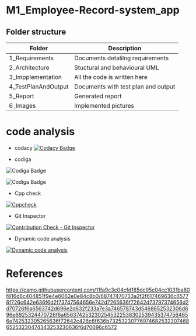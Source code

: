 # M1_Employee-Record-system_app

 ## Folder structure
 
 |   Folder           |Description                         | 
 |--------------------|------------------------------------|
 |1_Requirements      |Documents detalilng requirements    |
 |2_Architecture      |Stuctural and behavioural UML       |
 |3_Impplementation   |All the code is written here        | 
 |4_TestPlanAndOutput |Documents with test plan and output |
 |5_Report            |Generated report                    |   
 |6_Images            |Implemented pictures                |
 
 
 # code analysis
 
 * codacy
 [![Codacy Badge](https://app.codacy.com/project/badge/Grade/b4d684934fb44d70bf2fc12ee6c95b30)](https://www.codacy.com/gh/Aishwaryahosamani/M1_Employee-Record-system_app/dashboard?utm_source=github.com&amp;utm_medium=referral&amp;utm_content=Aishwaryahosamani/M1_Employee-Record-system_app&amp;utm_campaign=Badge_Grade)
 
 * codiga
 
 ![Codiga Badge](https://api.codiga.io/project/31449/score/svg)

 ![Codiga Badge](https://api.codiga.io/project/31449/status/svg)
 
 
* Cpp check

[![Cppcheck](https://github.com/Aishwaryahosamani/M1_Employee-Record-system_app/actions/workflows/cppcheck.yml/badge.svg)](https://github.com/Aishwaryahosamani/M1_Employee-Record-system_app/actions/workflows/cppcheck.yml)


* Git Inspector

[![Contribution Check - Git Inspector](https://github.com/Aishwaryahosamani/M1_Employee-Record-system_app/actions/workflows/Git%20Inspector.yml/badge.svg)](https://github.com/Aishwaryahosamani/M1_Employee-Record-system_app/actions/workflows/Git%20Inspector.yml)

* Dynamic code analysis


[![Dynamic code analysis](https://github.com/Aishwaryahosamani/M1_Employee-Record-system_app/actions/workflows/cppcheck.yml/badge.svg)](https://github.com/Aishwaryahosamani/M1_Employee-Record-system_app/actions/workflows/cppcheck.yml)



 # References
 
 https://camo.githubusercontent.com/11fa9c3c04cfd185dc95c04cc1031ba80f816d6c404851f9e4e6062e0e84c8b0/68747470733a2f2f617469636c65776f726c642e636f6d2f73747564656e742d7265636f72642d73797374656d2d70726f6a6563742d696e2d632f233a7e3a746578743d5468652532306d696e6925324470726f6a65637425323025453225383025394353747564656e742532305265636f72642c426c6f636b7325323077697468253230746865253230474343253230636f6d70696c6572
 
